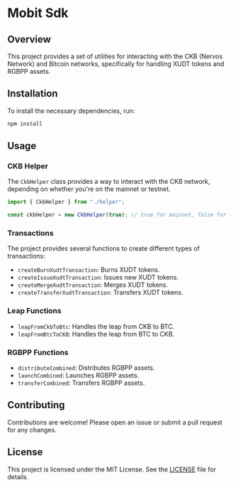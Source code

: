 # Mobit Sdk

## Overview

This project provides a set of utilities for interacting with the CKB (Nervos Network) and Bitcoin networks, specifically for handling XUDT tokens and RGBPP assets.

## Installation

To install the necessary dependencies, run:

```bash
npm install
```

## Usage

### CKB Helper

The `CkbHelper` class provides a way to interact with the CKB network, depending on whether you're on the mainnet or testnet.

```typescript
import { CkbHelper } from "./helper";

const ckbHelper = new CkbHelper(true); // true for mainnet, false for testnet
```

### Transactions

The project provides several functions to create different types of transactions:

- `createBurnXudtTransaction`: Burns XUDT tokens.
- `createIssueXudtTransaction`: Issues new XUDT tokens.
- `createMergeXudtTransaction`: Merges XUDT tokens.
- `createTransferXudtTransaction`: Transfers XUDT tokens.

### Leap Functions

- `leapFromCkbToBtc`: Handles the leap from CKB to BTC.
- `leapFromBtcToCKB`: Handles the leap from BTC to CKB.

### RGBPP Functions

- `distributeCombined`: Distributes RGBPP assets.
- `launchCombined`: Launches RGBPP assets.
- `transferCombined`: Transfers RGBPP assets.

## Contributing

Contributions are welcome! Please open an issue or submit a pull request for any changes.

## License

This project is licensed under the MIT License. See the [LICENSE](LICENSE) file for details.
